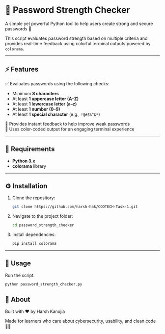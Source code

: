 # 🔐 Password Strength Checker

A simple yet powerful Python tool to help users create strong and secure passwords 💪  

This script evaluates password strength based on multiple criteria and provides real-time feedback using colorful terminal outputs powered by `colorama`.  

---

## ⚡ Features

✅ Evaluates passwords using the following checks:
- Minimum **8 characters**  
- At least **1 uppercase letter (A–Z)**  
- At least **1 lowercase letter (a–z)**  
- At least **1 number (0–9)**  
- At least **1 special character** (e.g., `!@#$%^&*`)  

🎯 Provides instant feedback to help improve weak passwords  
🌈 Uses color-coded output for an engaging terminal experience  

---

## 🧩 Requirements

- **Python 3.x**  
- **colorama** library  

---

## ⚙️ Installation

1. Clone the repository:
    ```bash
    git clone https://github.com/harsh-hak/CODTECH-Task-1.git
    ```

2. Navigate to the project folder:
    ```bash
    cd password_strength_checker
    ```

3. Install dependencies:
    ```bash
    pip install colorama
    ```

---

## 🚀 Usage

Run the script:
```bash
python password_strength_checker.py
```


## 🧠 About

Built with ❤️ by Harsh Kanojia

Made for learners who care about cybersecurity, usability, and clean code 🧑‍💻
